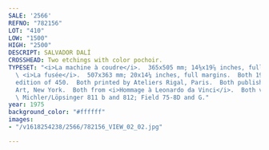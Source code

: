 ```yaml
---
SALE: '2566'
REFNO: "782156"
LOT: "410"
LOW: "1500"
HIGH: "2500"
DESCRIPT: SALVADOR DALÍ
CROSSHEAD: Two etchings with color pochoir.
TYPESET: "<i>La machine à coudre</i>.  365x505 mm; 14⅜x19⅞ inches, full margins  *
  \ <i>La fusée</i>.  507x363 mm; 20x14¼ inches, full margins.  Both 1975.  Both an
  edition of 450.  Both printed by Ateliers Rigal, Paris.  Both published by Transworld
  Art, New York.  Both from <i>Hommage à Leonardo da Vinci</i>.  Both very good impressions.
  \ Michler/Löpsinger 811 b and 812; Field 75-8D and G."
year: 1975
background_color: "#ffffff"
images:
- "/v1618254238/2566/782156_VIEW_02_02.jpg"

---
```

